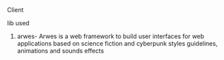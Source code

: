 Client

lib used

1. arwes- Arwes is a web framework to build user interfaces for web applications based on science fiction and cyberpunk styles guidelines, animations and sounds effects
